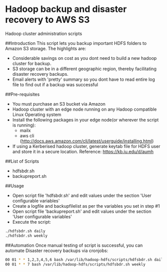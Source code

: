 # Hadoop backup and disaster recovery to AWS S3
Hadoop cluster administration scripts

##Introduction
This script lets you backup important HDFS folders to Amazon S3 storage. The highlights are:
 - Considerable savings on cost as you dont need to build a new hadoop cluster for backup.
 - S3 storage can be in a different geographic region, thereby facilitating disaster recovery backups.
 - Email alerts with 'pretty' summary so you dont have to read entire log file to find out if a backup was successful

##Pre-requisites
 - You must purchase an S3 bucket via Amazon
 - Hadoop cluster with an edge node running on any Hadoop compatible Linux Operating system
 - Install the following packages in your edge node(or wherever the script is running):
   * mailx
   * aws cli  (http://docs.aws.amazon.com/cli/latest/userguide/installing.html)
 - If using a Kerberised hadoop cluster, generate keytab file for HDFS user and store it in a secure location.
   Reference: https://kb.iu.edu/d/aumh
      
##List of Scripts
 - hdfsbdr.sh
 - backupreport.sh

##Usage
 - Open script file 'hdfsbdr.sh' and edit values under the section 'User configurable variables'
 - Create a logfile and backupfilelist as per the variables you set in step #1
 - Open script file 'backupreport.sh' and edit values under the section 'User configurable variables'
 - Execute the script:
```sh
./hdfsbdr.sh daily
./hdfsbdr.sh weekly
```

##Automation
Once manual testing of script is successful, you can automate Disaster recovery backups via cronjobs:
```sh 
00 01 * * 1,2,3,4,5,6 bash /var/lib/hadoop-hdfs/scripts/hdfsbdr.sh daily
00 01 * * 7 bash /var/lib/hadoop-hdfs/scripts/hdfsbdr.sh weekly
```
